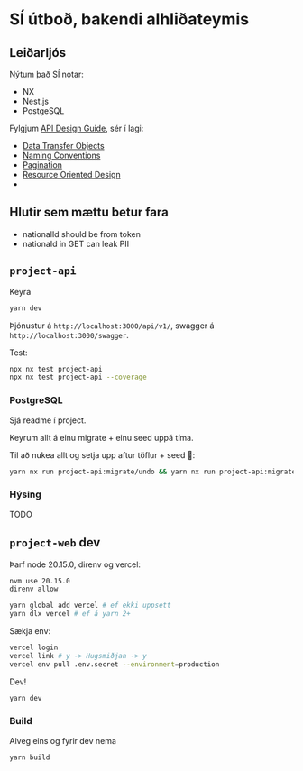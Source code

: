 # SÍ útboð, bakendi alhliðateymis

## Leiðarljós

Nýtum það SÍ notar:

- NX
- Nest.js
- PostgeSQL

Fylgjum [API Design Guide](https://docs.devland.is/technical-overview/api-design-guide), sér í lagi:

- [Data Transfer Objects](https://docs.devland.is/technical-overview/api-design-guide/data-transfer-objects)
- [Naming Conventions](https://docs.devland.is/technical-overview/api-design-guide/naming-conventions)
- [Pagination](https://docs.devland.is/technical-overview/api-design-guide/pagination)
- [Resource Oriented Design](https://docs.devland.is/technical-overview/api-design-guide/resource-oriented-design)
-

## Hlutir sem mættu betur fara

- nationalId should be from token
- nationaId in GET can leak PII

## `project-api`

Keyra

```bash
yarn dev
```

Þjónustur á `http://localhost:3000/api/v1/`, swagger á `http://localhost:3000/swagger`.

Test:

```bash
npx nx test project-api
npx nx test project-api --coverage
```

### PostgreSQL

Sjá readme í project.

Keyrum allt á einu migrate + einu seed uppá tíma.

Til að nukea allt og setja upp aftur töflur + seed 💨:

```bash
yarn nx run project-api:migrate/undo && yarn nx run project-api:migrate && yarn nx run project-api:seed
```

### Hýsing

TODO

## `project-web` dev

Þarf node 20.15.0, direnv og vercel:

```bash
nvm use 20.15.0
direnv allow

yarn global add vercel # ef ekki uppsett
yarn dlx vercel # ef á yarn 2+
```

Sækja env:

```bash
vercel login
vercel link # y -> Hugsmiðjan -> y
vercel env pull .env.secret --environment=production
```

Dev!

```bash
yarn dev
```

### Build

Alveg eins og fyrir dev nema

```bash
yarn build
```
